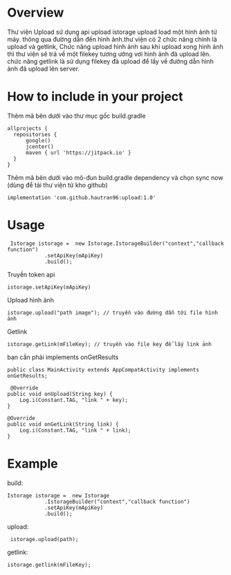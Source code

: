 # Overview
Thư viện Upload sử dụng api upload istorage upload load một hình ảnh từ máy. thông qua đường dẫn đến hình ảnh.thư viện có 2 chức năng chính là upload và getlink, Chức năng upload hình ảnh sau khi upload xong hình ảnh thì thư viện sẽ trả về một filekey tương ướng vơi hình ảnh đã upload lên. chức năng getlink là sử dụng filekey đã upload để lấy về đường dẫn hình ảnh đã upload lên server. 
# How to include in your project

Thêm mã bên dưới vào thư mục gốc build.gradle

    allprojects {
      repositories {
          google()
          jcenter()
          maven { url 'https://jitpack.io' }
      }
    }

Thêm mã bên dưới vào mô-đun build.gradle dependency và chọn sync now (dùng để tải thư viện từ kho github)

    implementation 'com.github.hautran96:upload:1.0'
    
# Usage

     Istorage istorage =  new Istorage.IstorageBuilder("context","callback function")
                .setApiKey(mApiKey)
                .build();
    
Truyền token api

    istorage.setApiKey(mApiKey)
    
Upload hình ảnh 

    istorage.upload("path image"); // truyền vào đường dẫn tới file hình ảnh  
    
Getlink 

    istorage.getLink(mFileKey); // truyền vào file key để lấy link ảnh
               
               
bạn cần phải implements onGetResults
 
    public class MainActivity extends AppCompatActivity implements onGetResults;
    
     @Override
    public void onUpload(String key) {
        Log.i(Constant.TAG, "link " + key);
    }

    @Override
    public void onGetLink(String link) {
        Log.i(Constant.TAG, "link " + link);
    }
 
# Example

  build: 
  
    Istorage istorage =  new Istorage
                .IstorageBuilder("context","callback function")
                .setApiKey(mApiKey)
                .build();

  upload: 

     istorage.upload(path);
                          
  getlink: 
 
    istorage.getlink(mFileKey);
